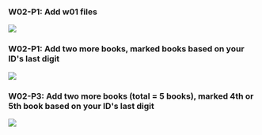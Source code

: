 ### W02-P1: Add w01 files

![](w02-p1.png)

### W02-P1: Add two more books, marked books based on your ID's last digit

![](w02-p2.png)

### W02-P3: Add two more books (total = 5 books), marked 4th or 5th book based on your ID's last digit

![](w02-p3.png)
